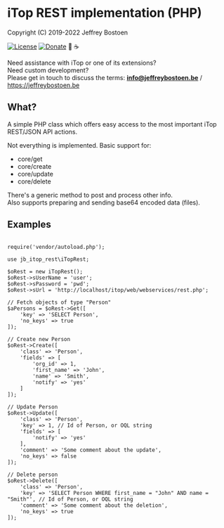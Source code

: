 # iTop REST implementation (PHP)

Copyright (C) 2019-2022 Jeffrey Bostoen

[![License](https://img.shields.io/github/license/jbostoen/iTop-custom-extensions)](https://github.com/jbostoen/iTop-custom-extensions/blob/master/license.md)
[![Donate](https://img.shields.io/badge/Donate-PayPal-green.svg)](https://www.paypal.me/jbostoen)
🍻 ☕

Need assistance with iTop or one of its extensions?  
Need custom development?  
Please get in touch to discuss the terms: **info@jeffreybostoen.be** / https://jeffreybostoen.be

## What?

A simple PHP class which offers easy access to the most important iTop REST/JSON API actions.

Not everything is implemented. Basic support for:

* core/get
* core/create
* core/update
* core/delete

There's a generic method to post and process other info.  
Also supports preparing and sending base64 encoded data (files).

## Examples

```

require('vendor/autoload.php');

use jb_itop_rest\iTopRest;

$oRest = new iTopRest();
$oRest->sUserName = 'user';
$oRest->sPassword = 'pwd';
$oRest->sUrl = 'http://localhost/itop/web/webservices/rest.php';

// Fetch objects of type "Person"
$aPersons = $oRest->Get([
	'key' => 'SELECT Person',
	'no_keys' => true
]);

// Create new Person
$oRest->Create([
	'class' => 'Person',
	'fields' => [
		'org_id' => 1,
		'first_name' => 'John',
		'name' => 'Smith',
		'notify' => 'yes'
	]
]);

// Update Person
$oRest->Update([
	'class' => 'Person',
	'key' => 1, // Id of Person, or OQL string
	'fields' => [
		'notify' => 'yes'
	],
	'comment' => 'Some comment about the update',
	'no_keys' => false
]);

// Delete person
$oRest->Delete([
	'class' => 'Person',
	'key' => 'SELECT Person WHERE first_name = "John" AND name = "Smith"', // Id of Person, or OQL string
	'comment' => 'Some comment about the deletion',
	'no_keys' => true
]);

```

